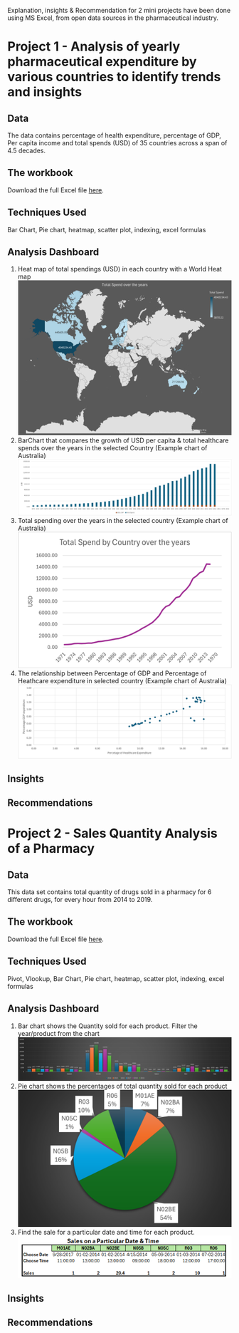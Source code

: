 Explanation, insights & Recommendation for 2 mini projects have been done using MS Excel, from open data sources in the pharmaceutical industry.  

# Project 1 - Analysis of yearly pharmaceutical expenditure by various countries to identify trends and insights

## Data
The data contains percentage of health expenditure, percentage of GDP, Per capita income and total spends (USD) of 35 countries across a span of 4.5 decades.

## The workbook
Download the full Excel file [here](https://github.com/Soundaryamerak/Sales-spend-analysis-and-dashboard-Excel-Pharma/blob/main/Heathcare%20spend%20Analysis.xlsx).

## Techniques Used
Bar Chart, Pie chart, heatmap, scatter plot, indexing, excel formulas

## Analysis Dashboard
1. Heat map of total spendings (USD) in each country with a World Heat map
   ![Pharma Sales Chart](https://github.com/Soundaryamerak/Sales-spend-analysis-and-dashboard-Excel-Pharma/blob/main/Heatmap-project1-Excel.png)
2. BarChart that compares the growth of USD per capita & total healthcare spends over the years in the selected Country (Example chart of Australia)
   ![Pharma Sales Chart](https://github.com/Soundaryamerak/Sales-spend-analysis-and-dashboard-Excel-Pharma/blob/main/Year-vs-spend%26percapita.png)
4. Total spending over the years in the selected country (Example chart of Australia)
   ![Pharma Sales Chart](https://github.com/Soundaryamerak/Sales-spend-analysis-and-dashboard-Excel-Pharma/blob/main/Total%20spend%20over%20the%20years.png)
6. The relationship between Percentage of GDP and Percentage of Heathcare expenditure in selected country (Example chart of Australia)
![image](https://github.com/Soundaryamerak/Sales-spend-analysis-and-dashboard-Excel-Pharma/blob/main/Relationship%20percent%20healthcareExpVsGDP%20Expenditure.png)

## Insights

## Recommendations

# Project 2 - Sales Quantity Analysis of a Pharmacy

## Data
This data set contains total quantity of drugs sold in a pharmacy for 6 different drugs, for every hour from 2014 to 2019.

## The workbook
Download the full Excel file [here](https://github.com/Soundaryamerak/Sales-spend-analysis-and-dashboard-Excel-Pharma/blob/main/Sales%20Analysis%20of%20Pharma%20store.xlsx).

## Techniques Used
Pivot, Vlookup, Bar Chart, Pie chart, heatmap, scatter plot, indexing, excel formulas

## Analysis Dashboard
1. Bar chart shows the Quantity sold for each product. Filter the year/product from the chart
   ![image](https://github.com/Soundaryamerak/Sales-spend-analysis-and-dashboard-Excel-Pharma/blob/main/Quantity%20sold%20per%20year.png)
2. Pie chart shows the percentages of total quantity sold for each product
   ![image](https://github.com/Soundaryamerak/Sales-spend-analysis-and-dashboard-Excel-Pharma/blob/main/Total%20quantity%20sold%20over%20the%20years.png)
3. Find the sale for a particular date and time for each product.
![image](https://github.com/Soundaryamerak/Sales-spend-analysis-and-dashboard-Excel-Pharma/blob/main/Sales%20on%20a%20particular%20date%20and%20time.png)


## Insights

## Recommendations
